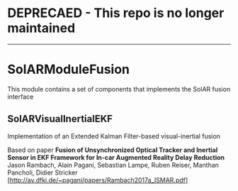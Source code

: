 # DEPRECAED - This repo is no longer maintained

----

# SolARModuleFusion
This module contains a set of components that implements the SolAR fusion interface

## SolARVisualInertialEKF
Implementation of an Extended Kalman Filter-based visual-inertial fusion

Based on paper **Fusion of Unsynchronized Optical Tracker and Inertial Sensor in EKF Framework for In-car Augmented Reality Delay Reduction** Jason Rambach, Alain Pagani, Sebastian Lampe, Ruben Reiser, Manthan Pancholi, Didier Stricker [http://av.dfki.de/~pagani/papers/Rambach2017a_ISMAR.pdf]

